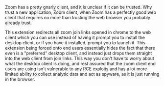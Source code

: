 Zoom has a pretty gnarly client, and it is unclear if it can be trusted.
Why trust a new application, Zoom client, when Zoom has a perfectly good web client that requires no more than trusting the web browser you probably already trust.

This extension redirects all zoom join links opened in chrome to the web client which you can use instead of having it prompt you to install the desktop client, or if you have it installed, prompt you to launch it.
This extension being forced onto end users essentially hides the fact that there even is a "preferred" desktop client, and instead just drops them straight into the web client from join links. This way you don't have to worry about what the desktop client is doing, and rest assured that the zoom client end users are using isn't vulnerable to any RCE exploits and has a lot more limited ability to collect analytic data and act as spyware, as it is just running in the browser. 

